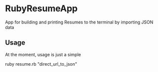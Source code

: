 # RubyResumeApp
App for building and printing Resumes to the terminal by importing JSON data

## Usage
At the moment, usage is just a simple

  ruby resume.rb "direct_url_to_json"


